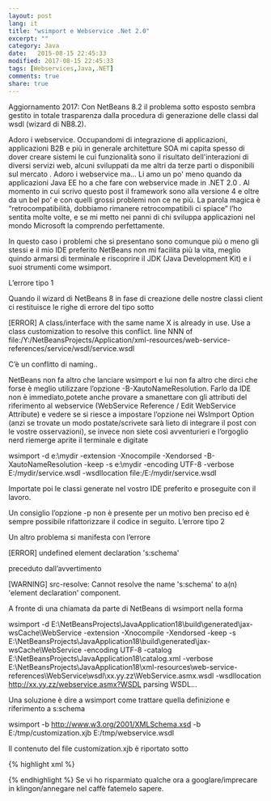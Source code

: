 ```yaml
--- 
layout: post
lang: it
title: "wsimport e Webservice .Net 2.0"
excerpt: ""
category: Java
date:   2015-08-15 22:45:33
modified: 2017-08-15 22:45:33
tags: [Webservices,Java,.NET]
comments: true
share: true
---
```


Aggiornamento 2017: Con NetBeans 8.2 il problema sotto esposto sembra gestito in totale trasparenza dalla procedura di generazione delle classi dal wsdl (wizard di NB8.2).

Adoro i webservice.
Occupandomi di integrazione di applicazioni, applicazioni B2B e più in generale architetture SOA mi capita spesso di dover creare sistemi le cui funzionalità sono il risultato dell'interazioni di diversi servizi web, alcuni sviluppati da me altri da terze parti o disponibili sul mercato .
Adoro i webservice ma...
Li amo un po' meno quando da applicazioni Java EE ho a che fare con webservice made in .NET 2.0 . Al momento in cui scrivo questo post il framework sono alla versione 4 e oltre da un bel po' e con quelli grossi problemi non ce ne più.  La parola magica è “retrocompatibilità, dobbiamo rimanere retrocompatibili ci spiace” l’ho sentita molte volte, e se mi metto nei panni di chi sviluppa applicazioni nel mondo Microsoft la comprendo perfettamente. 

In questo caso i problemi che si presentano sono comunque più o meno gli stessi e il mio IDE preferito NetBeans non mi facilita più la vita, meglio quindo armarsi di terminale e riscoprire il JDK (Java Development Kit) e i suoi strumenti come wsimport.

L’errore tipo 1

Quando il wizard di NetBeans 8 in fase di creazione delle nostre classi client ci restituisce le righe di errore del tipo sotto

[ERROR] A class/interface with the same name X is already in use. Use a class customization to resolve this conflict.
  line NNN of file:/Y:/NetBeansProjects/Application/xml-resources/web-service-references/service/wsdl/service.wsdl

C’è un conflitto di naming..

NetBeans non fa altro che lanciare wsimport e lui non fa altro che dirci che forse è meglio utilizzare l’opzione -B-XautoNameResolution. Farlo da IDE non è immediato,potete anche provare a smanettare con gli attributi del riferimento al webservice (WebService Reference / Edit WebService Attribute) e vedere se si riesce a impostare l’opzione nei WsImport Option (anzi se trovate un modo postate/scrivete sarà lieto di integrare il post con le vostre osservazioni), se invece non siete così avventurieri e l’orgoglio nerd riemerge aprite il terminale e digitate

wsimport  -d e:\mydir -extension -Xnocompile -Xendorsed -B-XautoNameResolution  -keep -s e:\mydir -encoding UTF-8  -verbose E:/mydir/service.wsdl  -wsdllocation file:/E:/mydir/service.wsdl

Importate poi le classi generate nel vostro IDE preferito e proseguite con il lavoro.

Un consiglio l’opzione -p <mycustompackage> non è presente per un motivo ben preciso ed è sempre possibile rifattorizzare il codice in seguito.
L’errore tipo 2

Un altro problema si manifesta con l’errore


[ERROR] undefined element declaration 's:schema'

preceduto dall’avvertimento

[WARNING] src-resolve: Cannot resolve the name 's:schema' to a(n) 'element declaration' component.

A fronte di una chiamata da parte di NetBeans di wsimport nella forma

 wsimport -d E:\NetBeansProjects\JavaApplication18\build\generated\jax-wsCache\WebService -extension -Xnocompile -Xendorsed -keep -s E:\NetBeansProjects\JavaApplication18\build\generated\jax-wsCache\WebService -encoding UTF-8 -catalog E:\NetBeansProjects\JavaApplication18\catalog.xml -verbose E:\NetBeansProjects\JavaApplication18\xml-resources\web-service-references\WebService\wsdl\xx.yy.zz\WebService.asmx.wsdl -wsdllocation http://xx.yy.zz/webservice.asmx?WSDL
parsing WSDL...

Una soluzione è dire a wsimport come trattare quella definizione e riferimento a s:schema

wsimport -b  http://www.w3.org/2001/XMLSchema.xsd  -b  E:/tmp/customization.xjb  E:/tmp/webservice.wsdl

Il contenuto del file customization.xjb è riportato sotto

{% highlight xml %} 
<?xml version="1.0" encoding="UTF-8"?>
<bindings xmlns="http://java.sun.com/xml/ns/jaxb"
          xmlns:xsd="http://www.w3.org/2001/XMLSchema"
          xmlns:xjc="http://java.sun.com/xml/ns/jaxb/xjc"
          version="2.0">

  <globalBindings>
    <xjc:simple />
  </globalBindings>

  <bindings scd="~xsd:complexType">
    <class name="ComplexTypeType"/>
  </bindings>

  <bindings scd="~xsd:simpleType">
    <class name="SimpleTypeType"/>
  </bindings>

  <bindings scd="~xsd:group">
    <class name="GroupType"/>
  </bindings>

  <bindings scd="~xsd:attributeGroup">
    <class name="AttributeGroupType"/>
  </bindings>

  <bindings scd="~xsd:element">
    <class name="ElementType"/>
  </bindings>

  <bindings scd="~xsd:attribute">
    <class name="attributeType"/>
  </bindings>
</bindings>
{% endhighlight %}
Se vi ho risparmiato qualche ora a googlare/imprecare in klingon/annegare nel caffè fatemelo sapere. 
